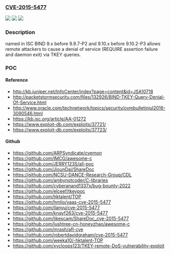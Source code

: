 ### [CVE-2015-5477](https://cve.mitre.org/cgi-bin/cvename.cgi?name=CVE-2015-5477)
![](https://img.shields.io/static/v1?label=Product&message=n%2Fa&color=blue)
![](https://img.shields.io/static/v1?label=Version&message=n%2Fa&color=blue)
![](https://img.shields.io/static/v1?label=Vulnerability&message=n%2Fa&color=brighgreen)

### Description

named in ISC BIND 9.x before 9.9.7-P2 and 9.10.x before 9.10.2-P3 allows remote attackers to cause a denial of service (REQUIRE assertion failure and daemon exit) via TKEY queries.

### POC

#### Reference
- http://kb.juniper.net/InfoCenter/index?page=content&id=JSA10718
- http://packetstormsecurity.com/files/132926/BIND-TKEY-Query-Denial-Of-Service.html
- http://www.oracle.com/technetwork/topics/security/ovmbulletinjul2016-3090546.html
- https://kb.isc.org/article/AA-01272
- https://www.exploit-db.com/exploits/37721/
- https://www.exploit-db.com/exploits/37723/

#### Github
- https://github.com/ARPSyndicate/cvemon
- https://github.com/IMCG/awesome-c
- https://github.com/JERRY123S/all-poc
- https://github.com/JiounDai/ShareDoc
- https://github.com/NCSU-DANCE-Research-Group/CDL
- https://github.com/ambynotcoder/C-libraries
- https://github.com/cyberanand1337x/bug-bounty-2022
- https://github.com/elceef/tkeypoc
- https://github.com/hktalent/TOP
- https://github.com/hmlio/vaas-cve-2015-5477
- https://github.com/ilanyu/cve-2015-5477
- https://github.com/knqyf263/cve-2015-5477
- https://github.com/likescam/ShareDoc_cve-2015-5477
- https://github.com/lushtree-cn-honeyzhao/awesome-c
- https://github.com/mrash/afl-cve
- https://github.com/robertdavidgraham/cve-2015-5477
- https://github.com/weeka10/-hktalent-TOP
- https://github.com/xycloops123/TKEY-remote-DoS-vulnerability-exploit

